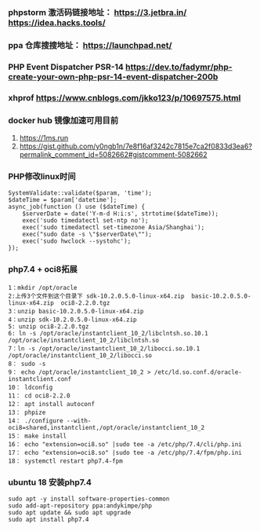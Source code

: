 ### phpstorm 激活码链接地址： https://3.jetbra.in/    https://idea.hacks.tools/
### ppa 仓库搜搜地址： https://launchpad.net/
### PHP Event Dispatcher PSR-14   https://dev.to/fadymr/php-create-your-own-php-psr-14-event-dispatcher-200b
### xhprof  https://www.cnblogs.com/jkko123/p/10697575.html
### docker hub 镜像加速可用目前    
1. https://1ms.run
2. https://gist.github.com/y0ngb1n/7e8f16af3242c7815e7ca2f0833d3ea6?permalink_comment_id=5082662#gistcomment-5082662

### PHP修改linux时间
```
SystemValidate::validate($param, 'time');
$dateTime = $param['datetime'];
async_job(function () use ($dateTime) {
    $serverDate = date('Y-m-d H:i:s', strtotime($dateTime));
    exec('sudo timedatectl set-ntp no');
    exec('sudo timedatectl set-timezone Asia/Shanghai');
    exec("sudo date -s \"$serverDate\"");
    exec('sudo hwclock --systohc');
});
```

### php7.4 + oci8拓展
```
1：mkdir /opt/oracle
2:上传3个文件到这个目录下 sdk-10.2.0.5.0-linux-x64.zip  basic-10.2.0.5.0-linux-x64.zip  oci8-2.2.0.tgz
3：unzip basic-10.2.0.5.0-linux-x64.zip
4：unzip sdk-10.2.0.5.0-linux-x64.zip
5: unzip oci8-2.2.0.tgz
6: ln -s /opt/oracle/instantclient_10_2/libclntsh.so.10.1 /opt/oracle/instantclient_10_2/libclntsh.so
7：ln -s /opt/oracle/instantclient_10_2/libocci.so.10.1 /opt/oracle/instantclient_10_2/libocci.so
8： sudo -s
9： echo /opt/oracle/instantclient_10_2 > /etc/ld.so.conf.d/oracle-instantclient.conf
10： ldconfig
11： cd oci8-2.2.0
12： apt install autoconf
13： phpize
14： ./configure --with-oci8=shared,instantclient,/opt/oracle/instantclient_10_2
15： make install
16： echo "extension=oci8.so" |sudo tee -a /etc/php/7.4/cli/php.ini
17： echo "extension=oci8.so" |sudo tee -a /etc/php/7.4/fpm/php.ini
18： systemctl restart php7.4-fpm

```

### ubuntu 18 安装php7.4
```
sudo apt -y install software-properties-common
sudo add-apt-repository ppa:andykimpe/php
sudo apt update && sudo apt upgrade
sudo apt install php7.4
```
